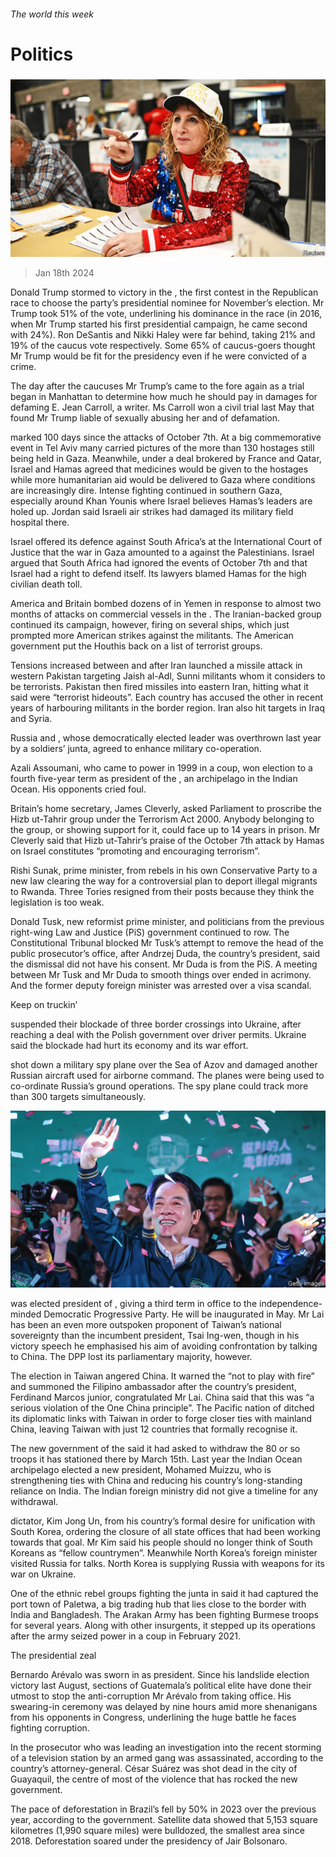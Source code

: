 ###### The world this week

# Politics 

#####  

![image](images/20240120_WWP002.jpg) 

> Jan 18th 2024 

Donald Trump stormed to victory in the , the first contest in the Republican race to choose the party’s presidential nominee for November’s election. Mr Trump took 51% of the vote, underlining his dominance in the race (in 2016, when Mr Trump started his first presidential campaign, he came second with 24%). Ron DeSantis and Nikki Haley were far behind, taking 21% and 19% of the caucus vote respectively. Some 65% of caucus-goers thought Mr Trump would be fit for the presidency even if he were convicted of a crime. 

The day after the caucuses Mr Trump’s  came to the fore again as a trial began in Manhattan to determine how much he should pay in damages for defaming E. Jean Carroll, a writer. Ms Carroll won a civil trial last May that found Mr Trump liable of sexually abusing her and of defamation. 

 marked 100 days since the  attacks of October 7th. At a big commemorative event in Tel Aviv many carried pictures of the more than 130 hostages still being held in Gaza. Meanwhile, under a deal brokered by France and Qatar, Israel and Hamas agreed that medicines would be given to the hostages while more humanitarian aid would be delivered to Gaza where conditions are increasingly dire. Intense fighting continued in southern Gaza, especially around Khan Younis where Israel believes Hamas’s leaders are holed up. Jordan said Israeli air strikes had damaged its military field hospital there.

Israel offered its defence against South Africa’s  at the International Court of Justice that the war in Gaza amounted to a  against the Palestinians. Israel argued that South Africa had ignored the events of October 7th and that Israel had a right to defend itself. Its lawyers blamed Hamas for the high civilian death toll.

America and Britain bombed dozens of  in Yemen in response to almost two months of attacks on commercial vessels in the . The Iranian-backed group continued its campaign, however, firing on several ships, which just prompted more American strikes against the militants. The American government put the Houthis back on a list of terrorist groups.

Tensions increased between  and  after Iran launched a missile attack in western Pakistan targeting Jaish al-Adl, Sunni militants whom it considers to be terrorists. Pakistan then fired missiles into eastern Iran, hitting what it said were “terrorist hideouts”. Each country has accused the other in recent years of harbouring militants in the border region. Iran also hit targets in Iraq and Syria. 

Russia and , whose democratically elected leader was overthrown last year by a soldiers’ junta, agreed to enhance military co-operation.

Azali Assoumani, who came to power in 1999 in a coup, won election to a fourth five-year term as president of the , an archipelago in the Indian Ocean. His opponents cried foul.

Britain’s home secretary, James Cleverly, asked Parliament to proscribe the  Hizb ut-Tahrir group under the Terrorism Act 2000. Anybody belonging to the group, or showing support for it, could face up to 14 years in prison. Mr Cleverly said that Hizb ut-Tahrir’s praise of the October 7th attack by Hamas on Israel constitutes “promoting and encouraging terrorism”.

Rishi Sunak,  prime minister,  from rebels in his own Conservative Party to a new law clearing the way for a controversial plan to deport illegal migrants to Rwanda. Three Tories resigned from their posts because they think the legislation is too weak. 

Donald Tusk,  new reformist prime minister, and politicians from the previous right-wing Law and Justice (PiS) government continued to row. The Constitutional Tribunal blocked Mr Tusk’s attempt to remove the head of the public prosecutor’s office, after Andrzej Duda, the country’s president, said the dismissal did not have his consent. Mr Duda is from the PiS. A meeting between Mr Tusk and Mr Duda to smooth things over ended in acrimony. And the former deputy foreign minister was arrested over a visa scandal.

Keep on truckin’

 suspended their blockade of three border crossings into Ukraine, after reaching a deal with the Polish government over driver permits. Ukraine said the blockade had hurt its economy and its war effort. 

 shot down a  military spy plane over the Sea of Azov and damaged another Russian aircraft used for airborne command. The planes were being used to co-ordinate Russia’s ground operations. The spy plane could track more than 300 targets simultaneously. 

![image](images/20240120_WWP001.jpg) 


 was elected president of , giving a third term in office to the independence-minded Democratic Progressive Party. He will be inaugurated in May. Mr Lai has been an even more outspoken proponent of Taiwan’s national sovereignty than the incumbent president, Tsai Ing-wen, though in his victory speech he emphasised his aim of avoiding confrontation by talking to China. The DPP lost its parliamentary majority, however. 

The election in Taiwan angered China. It warned the  “not to play with fire” and summoned the Filipino ambassador after the country’s president, Ferdinand Marcos junior, congratulated Mr Lai. China said that this was “a serious violation of the One China principle”. The Pacific nation of ditched its diplomatic links with Taiwan in order to forge closer ties with mainland China, leaving Taiwan with just 12 countries that formally recognise it.

The new government of the  said it had asked  to withdraw the 80 or so troops it has stationed there by March 15th. Last year the Indian Ocean archipelago elected a new president, Mohamed Muizzu, who is strengthening ties with China and reducing his country’s long-standing reliance on India. The Indian foreign ministry did not give a timeline for any withdrawal.

 dictator, Kim Jong Un,  from his country’s formal desire for unification with South Korea, ordering the closure of all state offices that had been working towards that goal. Mr Kim said his people should no longer think of South Koreans as “fellow countrymen”. Meanwhile North Korea’s foreign minister visited Russia for talks. North Korea is supplying Russia with weapons for its war on Ukraine.

One of the ethnic rebel groups fighting the junta in  said it had captured the port town of Paletwa, a big trading hub that lies close to the border with India and Bangladesh. The Arakan Army has been fighting Burmese troops for several years. Along with other insurgents, it stepped up its operations after the army seized power in a coup in February 2021. 

The presidential zeal

Bernardo Arévalo was sworn in as  president. Since his landslide election victory last August, sections of Guatemala’s political elite have done their utmost to stop the anti-corruption Mr Arévalo from taking office. His swearing-in ceremony was delayed by nine hours amid more shenanigans from his opponents in Congress, underlining the huge battle he faces fighting corruption. 

In  the prosecutor who was leading an investigation into the recent storming of a television station by an armed gang was assassinated, according to the country’s attorney-general. César Suárez was shot dead in the city of Guayaquil, the centre of most of the violence that has rocked the new government. 

The pace of deforestation in Brazil’s  fell by 50% in 2023 over the previous year, according to the government. Satellite data showed that 5,153 square kilometres (1,990 square miles) were bulldozed, the smallest area since 2018. Deforestation soared under the presidency of Jair Bolsonaro. 

